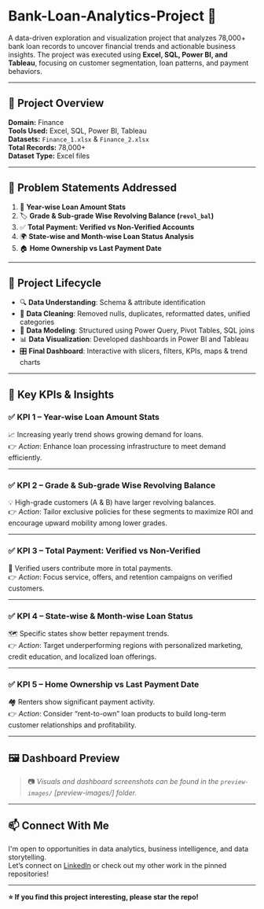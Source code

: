 # Bank-Loan-Analytics-Project 🏦

A data-driven exploration and visualization project that analyzes 78,000+ bank loan records to uncover financial trends and actionable business insights. The project was executed using **Excel, SQL, Power BI, and Tableau**, focusing on customer segmentation, loan patterns, and payment behaviors.

---

## 📁 Project Overview

**Domain:** Finance  
**Tools Used:** Excel, SQL, Power BI, Tableau  
**Datasets:** `Finance_1.xlsx` & `Finance_2.xlsx`  
**Total Records:** 78,000+  
**Dataset Type:** Excel files

---

## 🎯 Problem Statements Addressed

1. 📅 **Year-wise Loan Amount Stats**  
2. 🏷️ **Grade & Sub-grade Wise Revolving Balance (`revol_bal`)**  
3. ✅ **Total Payment: Verified vs Non-Verified Accounts**  
4. 🌍 **State-wise and Month-wise Loan Status Analysis**  
5. 🏠 **Home Ownership vs Last Payment Date**  

---

## 🧩 Project Lifecycle

- 🔍 **Data Understanding**: Schema & attribute identification  
- 🧼 **Data Cleaning**: Removed nulls, duplicates, reformatted dates, unified categories  
- 🧱 **Data Modeling**: Structured using Power Query, Pivot Tables, SQL joins  
- 📊 **Data Visualization**: Developed dashboards in Power BI and Tableau  
- 🎛️ **Final Dashboard**: Interactive with slicers, filters, KPIs, maps & trend charts  

---

## 📌 Key KPIs & Insights

### ✅ KPI 1 – **Year-wise Loan Amount Stats**
📈 Increasing yearly trend shows growing demand for loans.  
👉 *Action*: Enhance loan processing infrastructure to meet demand efficiently.

---

### ✅ KPI 2 – **Grade & Sub-grade Wise Revolving Balance**
💡 High-grade customers (A & B) have larger revolving balances.  
👉 *Action*: Tailor exclusive policies for these segments to maximize ROI and encourage upward mobility among lower grades.

---

### ✅ KPI 3 – **Total Payment: Verified vs Non-Verified**
🔐 Verified users contribute more in total payments.  
👉 *Action*: Focus service, offers, and retention campaigns on verified customers.

---

### ✅ KPI 4 – **State-wise & Month-wise Loan Status**
🗺️ Specific states show better repayment trends.  
👉 *Action*: Target underperforming regions with personalized marketing, credit education, and localized loan offerings.

---

### ✅ KPI 5 – **Home Ownership vs Last Payment Date**
🏘️ Renters show significant payment activity.  
👉 *Action*: Consider “rent-to-own” loan products to build long-term customer relationships and profitability.

---

## 🖼️ Dashboard Preview

> 📷 *Visuals and dashboard screenshots can be found in the `preview-images/` [preview-images/] folder.*

---

## 📫 Connect With Me

I'm open to opportunities in data analytics, business intelligence, and data storytelling.  
Let’s connect on [LinkedIn](www.linkedin.com/in/harshal-pednekar-b59ba132b) or check out my other work in the pinned repositories!

---

**⭐ If you find this project interesting, please star the repo!**

